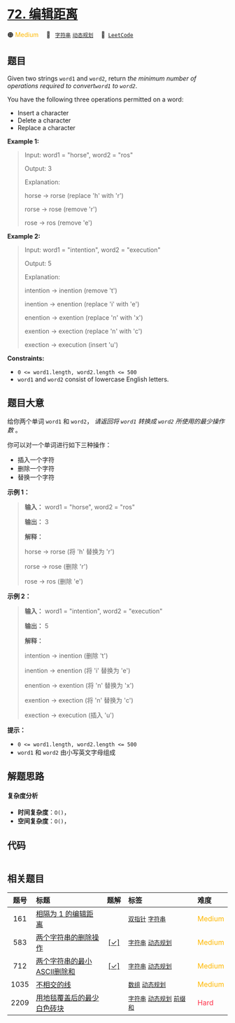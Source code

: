 # [72. 编辑距离](https://leetcode.com/problems/edit-distance)

🟠 <font color=#ffb800>Medium</font>&emsp; 🔖&ensp; [`字符串`](/outline/tag/string.md) [`动态规划`](/outline/tag/dynamic-programming.md)&emsp; 🔗&ensp;[`LeetCode`](https://leetcode.com/problems/edit-distance)

## 题目

Given two strings `word1` and `word2`, return _the minimum number of
operations required to convert`word1` to `word2`_.

You have the following three operations permitted on a word:

  * Insert a character
  * Delete a character
  * Replace a character



**Example 1:**

> Input: word1 = "horse", word2 = "ros"
> 
> Output: 3
> 
> Explanation: 
> 
> horse -> rorse (replace 'h' with 'r')
> 
> rorse -> rose (remove 'r')
> 
> rose -> ros (remove 'e')

**Example 2:**

> Input: word1 = "intention", word2 = "execution"
> 
> Output: 5
> 
> Explanation: 
> 
> intention -> inention (remove 't')
> 
> inention -> enention (replace 'i' with 'e')
> 
> enention -> exention (replace 'n' with 'x')
> 
> exention -> exection (replace 'n' with 'c')
> 
> exection -> execution (insert 'u')

**Constraints:**

  * `0 <= word1.length, word2.length <= 500`
  * `word1` and `word2` consist of lowercase English letters.


## 题目大意

给你两个单词 `word1` 和 `word2`， _请返回将  `word1` 转换成 `word2` 所使用的最少操作数_  。

你可以对一个单词进行如下三种操作：

  * 插入一个字符
  * 删除一个字符
  * 替换一个字符



**示例  1：**

> 
> 
> 
> 
> 
> **输入：** word1 = "horse", word2 = "ros"
> 
> **输出：** 3
> 
> **解释：**
> 
> horse -> rorse (将 'h' 替换为 'r')
> 
> rorse -> rose (删除 'r')
> 
> rose -> ros (删除 'e')
> 
> 

**示例  2：**

> 
> 
> 
> 
> 
> **输入：** word1 = "intention", word2 = "execution"
> 
> **输出：** 5
> 
> **解释：**
> 
> intention -> inention (删除 't')
> 
> inention -> enention (将 'i' 替换为 'e')
> 
> enention -> exention (将 'n' 替换为 'x')
> 
> exention -> exection (将 'n' 替换为 'c')
> 
> exection -> execution (插入 'u')
> 
> 



**提示：**

  * `0 <= word1.length, word2.length <= 500`
  * `word1` 和 `word2` 由小写英文字母组成


## 解题思路

#### 复杂度分析

- **时间复杂度**：`O()`，
- **空间复杂度**：`O()`，

## 代码

```javascript

```

## 相关题目

<!-- prettier-ignore -->
| 题号 | 标题 | 题解 | 标签 | 难度 |
| :------: | :------ | :------: | :------ | :------ |
| 161 | [相隔为 1 的编辑距离](https://leetcode.com/problems/one-edit-distance) |  |  [`双指针`](/outline/tag/two-pointers.md) [`字符串`](/outline/tag/string.md) | <font color=#ffb800>Medium</font> |
| 583 | [两个字符串的删除操作](https://leetcode.com/problems/delete-operation-for-two-strings) | [[✓]](/problem/0583) |  [`字符串`](/outline/tag/string.md) [`动态规划`](/outline/tag/dynamic-programming.md) | <font color=#ffb800>Medium</font> |
| 712 | [两个字符串的最小ASCII删除和](https://leetcode.com/problems/minimum-ascii-delete-sum-for-two-strings) | [[✓]](/problem/0712) |  [`字符串`](/outline/tag/string.md) [`动态规划`](/outline/tag/dynamic-programming.md) | <font color=#ffb800>Medium</font> |
| 1035 | [不相交的线](https://leetcode.com/problems/uncrossed-lines) |  |  [`数组`](/outline/tag/array.md) [`动态规划`](/outline/tag/dynamic-programming.md) | <font color=#ffb800>Medium</font> |
| 2209 | [用地毯覆盖后的最少白色砖块](https://leetcode.com/problems/minimum-white-tiles-after-covering-with-carpets) |  |  [`字符串`](/outline/tag/string.md) [`动态规划`](/outline/tag/dynamic-programming.md) [`前缀和`](/outline/tag/prefix-sum.md) | <font color=#ff334b>Hard</font> |

<style>
.blue {
    background-color: #096dd9;
    padding: 0.25rem 0.5rem;
    margin: 0;
    font-size: 0.85em;
    border-radius: 3px;
    color: white;
    font-weight: 500;
}
table th:first-of-type { width: 10%; }
table th:nth-of-type(2) { width: 35%; }
table th:nth-of-type(3) { width: 10%; }
table th:nth-of-type(4) { width: 35%; }
table th:nth-of-type(5) { width: 10%; }
</style>
